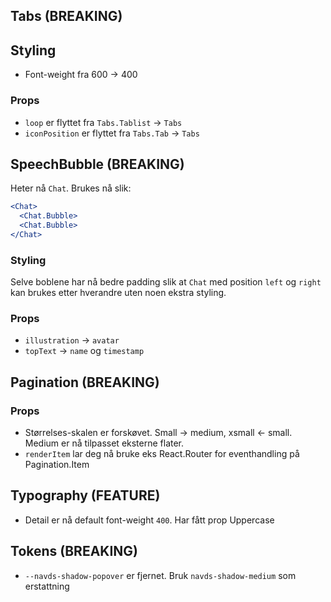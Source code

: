 ## Tabs (BREAKING)

## Styling

- Font-weight fra 600 -> 400

### Props

- `loop` er flyttet fra `Tabs.Tablist` -> `Tabs`
- `iconPosition` er flyttet fra `Tabs.Tab` -> `Tabs`

## SpeechBubble (BREAKING)

Heter nå `Chat`. Brukes nå slik:

```jsx
<Chat>
  <Chat.Bubble>
  <Chat.Bubble>
</Chat>
```

### Styling

Selve boblene har nå bedre padding slik at `Chat` med position `left` og `right` kan brukes etter hverandre uten noen ekstra styling.

### Props

- `illustration` -> `avatar`
- `topText` -> `name` og `timestamp`

## Pagination (BREAKING)

### Props

- Størrelses-skalen er forskøvet. Small -> medium, xsmall <- small. Medium er nå tilpasset eksterne flater.
- `renderItem` lar deg nå bruke eks React.Router for eventhandling på Pagination.Item

## Typography (FEATURE)

- Detail er nå default font-weight `400`. Har fått prop Uppercase

## Tokens (BREAKING)

- `--navds-shadow-popover` er fjernet. Bruk `navds-shadow-medium` som erstattning
